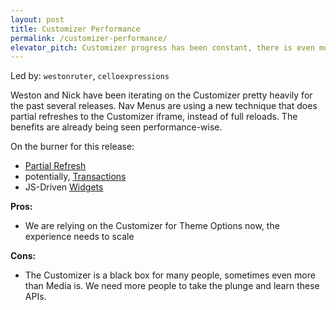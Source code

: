 ```yaml
---
layout: post
title: Customizer Performance
permalink: /customizer-performance/
elevator_pitch: Customizer progress has been constant, there is even more room for big gains
---
```


Led by: `westonruter`, `celloexpressions`

Weston and Nick have been iterating on the Customizer pretty heavily for the past
several releases. Nav Menus are using a new technique that does partial refreshes to the
Customizer iframe, instead of full reloads. The benefits are already being seen
performance-wise.

On the burner for this release:

* [Partial Refresh](https://core.trac.wordpress.org/ticket/27355)
* potentially, [Transactions](https://core.trac.wordpress.org/ticket/30937)
* JS-Driven [Widgets](https://core.trac.wordpress.org/ticket/33507)

**Pros:**

* We are relying on the Customizer for Theme Options now, the experience needs to scale

**Cons:**

* The Customizer is a black box for many people, sometimes even more than Media is.
We need more people to take the plunge and learn these APIs.